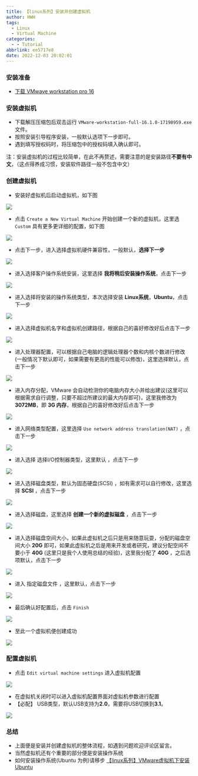 ```yaml
---
title: 【linux系列】安装并创建虚拟机
author: HWH
tags:
  - Linux
  - Virtual Machine
categories:
  - - Tutorial
abbrlink: ee5717e8
date: 2022-12-03 20:02:01
---
```



### 安装准备
- [下载 VMwave workstation pro 16](https://drive.google.com/file/d/1XZQPF-R-hmgBtO8CUCdq2WxjFL3ZxCrJ/view?usp=sharing)

### 安装虚拟机
- 下载解压压缩包后双击运行 `VMware-workstation-full-16.1.0-17198959.exe` 文件。
- 按照安装引导程序安装，一般默认选项下一步即可。
- 遇到填写授权码时，将压缩包中的授权码填入确认即可。

注：安装虚拟机的过程比较简单，在此不再赘述，需要注意的是安装路径**不要有中文**，（这点得养成习惯，安装软件路径一般不包含中文）

### 创建虚拟机
- 安装好虚拟机后启动虚拟机，如下图

![](https://img-blog.csdnimg.cn/ce703040c2f74af49064ce6244e3bdfe.png?x-oss-process=image/watermark,type_d3F5LXplbmhlaQ,shadow_50,text_Q1NETiBA6Z6g5p2J,size_20,color_FFFFFF,t_70,g_se,x_16)

- 点击 `Create a New Virtual Machine` 开始创建一个新的虚拟机，这里选 `Custom` 具有更多更详细的配置，如下图

![](https://img-blog.csdnimg.cn/336d724cad824a44bc0a5e2fa773e6e1.png?x-oss-process=image/watermark,type_d3F5LXplbmhlaQ,shadow_50,text_Q1NETiBA6Z6g5p2J,size_20,color_FFFFFF,t_70,g_se,x_16)

- 点击下一步，进入选择虚拟机硬件兼容性，一般默认，**选择下一步**

![](https://img-blog.csdnimg.cn/76588ca576584092b36de0a584e884cc.png?x-oss-process=image/watermark,type_d3F5LXplbmhlaQ,shadow_50,text_Q1NETiBA6Z6g5p2J,size_20,color_FFFFFF,t_70,g_se,x_16)

- 进入选择客户操作系统安装，这里选择 **我将稍后安装操作系统**，点击下一步

![](https://img-blog.csdnimg.cn/cce8cb1707a948f2b3dfab9ea5547d3d.png?x-oss-process=image/watermark,type_d3F5LXplbmhlaQ,shadow_50,text_Q1NETiBA6Z6g5p2J,size_20,color_FFFFFF,t_70,g_se,x_16)

- 进入选择将安装的操作系统类型，本次选择安装 **Linux系统**，**Ubuntu**，点击下一步

![](https://img-blog.csdnimg.cn/8bce66e87f824f399cf813fbc3a60e47.png?x-oss-process=image/watermark,type_d3F5LXplbmhlaQ,shadow_50,text_Q1NETiBA6Z6g5p2J,size_20,color_FFFFFF,t_70,g_se,x_16)

- 进入选择虚拟机名字和虚拟机创建路径，根据自己的喜好修改好后点击下一步

![](https://img-blog.csdnimg.cn/21c961811a1d4867b0027543476c72e5.png?x-oss-process=image/watermark,type_d3F5LXplbmhlaQ,shadow_50,text_Q1NETiBA6Z6g5p2J,size_20,color_FFFFFF,t_70,g_se,x_16)

- 进入处理器配置，可以根据自己电脑的逻辑处理器个数和内核个数进行修改(一般情况下默认即可，如果需要有更高的性能可以修改)，这里选择默认，点击下一步

![](https://img-blog.csdnimg.cn/6a6cfc837d864c158b39797a14da0985.png?x-oss-process=image/watermark,type_d3F5LXplbmhlaQ,shadow_50,text_Q1NETiBA6Z6g5p2J,size_20,color_FFFFFF,t_70,g_se,x_16)

- 进入内存分配，VMware 会自动检测你的电脑内存大小并给出建议(这里可以根据需求自行调整，只要不超过所建议的最大内存即可)，这里我修改为 **3072MB**，即 **3G 内存**，根据自己的喜好修改好后点击下一步

![](https://img-blog.csdnimg.cn/9cccd081ea4347c6b19f8e6c89bc778f.png?x-oss-process=image/watermark,type_d3F5LXplbmhlaQ,shadow_50,text_Q1NETiBA6Z6g5p2J,size_20,color_FFFFFF,t_70,g_se,x_16)

- 进入网络类型配置，这里选择 `Use network address translation(NAT)` ，点击下一步

![](https://img-blog.csdnimg.cn/d1179a5976644b85989b0e6f352a3b40.png?x-oss-process=image/watermark,type_d3F5LXplbmhlaQ,shadow_50,text_Q1NETiBA6Z6g5p2J,size_20,color_FFFFFF,t_70,g_se,x_16)

- 进入选择 选择I/O控制器类型，这里默认 ，点击下一步

![](https://img-blog.csdnimg.cn/bddaa9c871504fcbb3ec81124d9a0085.png?x-oss-process=image/watermark,type_d3F5LXplbmhlaQ,shadow_50,text_Q1NETiBA6Z6g5p2J,size_20,color_FFFFFF,t_70,g_se,x_16)

- 进入选择磁盘类型，默认为固态硬盘(SCSI) ，如有需求可以自行修改，这里选择 **SCSI** ，点击下一步

![](https://img-blog.csdnimg.cn/447abdea2add4e8eb8aa0dfc1b132188.png?x-oss-process=image/watermark,type_d3F5LXplbmhlaQ,shadow_50,text_Q1NETiBA6Z6g5p2J,size_20,color_FFFFFF,t_70,g_se,x_16)

- 进入选择磁盘，这里选择 **创建一个新的虚拟磁盘** ，点击下一步

![](https://img-blog.csdnimg.cn/7f5f0c6ceb524b449f56a29f33702b40.png?x-oss-process=image/watermark,type_d3F5LXplbmhlaQ,shadow_50,text_Q1NETiBA6Z6g5p2J,size_20,color_FFFFFF,t_70,g_se,x_16)

- 进入选择磁盘空间大小，如果此虚拟机之后只是用来随意玩耍，分配的磁盘空间大小 **20G** 即可，如果此虚拟机之后是用来开发或者研究，建议分配空间不要小于 **40G** (这里只是我个人使用总结的经验)，这里我分配了 **40G** ，之后选项默认，点击下一步

![](https://img-blog.csdnimg.cn/6b8d5bafa6f943f0b65e7d73876cca30.png?x-oss-process=image/watermark,type_d3F5LXplbmhlaQ,shadow_50,text_Q1NETiBA6Z6g5p2J,size_20,color_FFFFFF,t_70,g_se,x_16)

- 进入 指定磁盘文件 ，这里默认，点击下一步

![](https://img-blog.csdnimg.cn/5b9f907e5cb446719d31f5caf8f5c7be.png?x-oss-process=image/watermark,type_d3F5LXplbmhlaQ,shadow_50,text_Q1NETiBA6Z6g5p2J,size_20,color_FFFFFF,t_70,g_se,x_16)

- 最后确认好配置后，点击 `Finish`

![](https://img-blog.csdnimg.cn/20d168c85c944b71908ab9c0b5027b2c.png?x-oss-process=image/watermark,type_d3F5LXplbmhlaQ,shadow_50,text_Q1NETiBA6Z6g5p2J,size_20,color_FFFFFF,t_70,g_se,x_16)

- 至此一个虚拟机便创建成功

![](https://img-blog.csdnimg.cn/0dae195f66d5477aa5bdb146e2c553b8.png?x-oss-process=image/watermark,type_d3F5LXplbmhlaQ,shadow_50,text_Q1NETiBA6Z6g5p2J,size_20,color_FFFFFF,t_70,g_se,x_16)

### 配置虚拟机
- 点击 `Edit virtual machine settings` 进入虚拟机配置

![](https://img-blog.csdnimg.cn/9260ca88b40c443f85c1afacb9f48f44.png?x-oss-process=image/watermark,type_d3F5LXplbmhlaQ,shadow_50,text_Q1NETiBA6Z6g5p2J,size_20,color_FFFFFF,t_70,g_se,x_16)

- 在虚拟机关闭时可以进入虚拟机配置界面对虚拟机参数进行配置
- 【必配】 USB类型，默认USB支持为**2.0**，需要将USB切换到**3.1**。

![](https://img-blog.csdnimg.cn/a335382a7e5a435194012f627d1a8784.png?x-oss-process=image/watermark,type_d3F5LXplbmhlaQ,shadow_50,text_Q1NETiBA6Z6g5p2J,size_20,color_FFFFFF,t_70,g_se,x_16)

### 总结
- 上面便是安装并创建虚拟机的整体流程，如遇到问题欢迎评论区留言。
- 当然虚拟机还有个重要的部分便是安装操作系统
- 如何安装操作系统(Ubuntu 为例)请移步 [【linux系列】VMware虚拟机下安装Ubuntu](https://blog.csdn.net/h2763246823/article/details/122523076)
